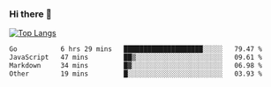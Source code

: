 ### Hi there 👋

<!--
**3Xpl0it3r/3Xpl0it3r** is a ✨ _special_ ✨ repository because its `README.md` (this file) appears on your GitHub profile.

Here are some ideas to get you started:

- 🔭 I’m currently working on ...
- 🌱 I’m currently learning ...
- 👯 I’m looking to collaborate on ...
- 🤔 I’m looking for help with ...
- 💬 Ask me about ...
- 📫 How to reach me: ...
- 😄 Pronouns: ...
- ⚡ Fun fact: ...
-->


[![Top Langs](https://github-readme-stats.vercel.app/api/top-langs/?username=3Xpl0it3r&layout=compact)](https://github.com/3Xpl0it3r/3Xpl0it3r)

<!--START_SECTION:waka-->

```txt
Go           6 hrs 29 mins   ████████████████████░░░░░   79.47 %
JavaScript   47 mins         ██▒░░░░░░░░░░░░░░░░░░░░░░   09.61 %
Markdown     34 mins         █▓░░░░░░░░░░░░░░░░░░░░░░░   06.98 %
Other        19 mins         █░░░░░░░░░░░░░░░░░░░░░░░░   03.93 %
```

<!--END_SECTION:waka-->
